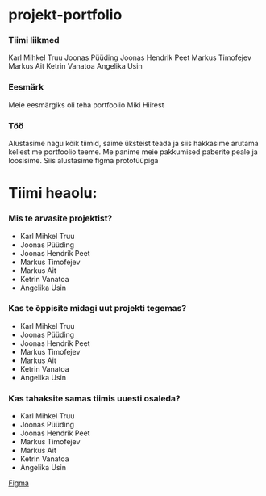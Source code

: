 # projekt-portfolio
### Tiimi liikmed
Karl Mihkel Truu
Joonas Püüding
Joonas Hendrik Peet
Markus Timofejev
Markus Ait
Ketrin Vanatoa
Angelika Usin

### Eesmärk
Meie eesmärgiks oli teha portfoolio Miki Hiirest

### Töö
Alustasime nagu kõik tiimid, saime üksteist teada ja siis hakkasime arutama kellest me portfoolio teeme. Me panime meie pakkumised paberite peale ja loosisime. Siis alustasime figma prototüüpiga

# Tiimi heaolu:

### Mis te arvasite projektist?

* Karl Mihkel Truu
* Joonas Püüding
* Joonas Hendrik Peet
* Markus Timofejev
* Markus Ait
* Ketrin Vanatoa
* Angelika Usin

### Kas te õppisite midagi uut projekti tegemas?
* Karl Mihkel Truu
* Joonas Püüding
* Joonas Hendrik Peet
* Markus Timofejev
* Markus Ait
* Ketrin Vanatoa
* Angelika Usin

### Kas tahaksite samas tiimis uuesti osaleda?
* Karl Mihkel Truu
* Joonas Püüding
* Joonas Hendrik Peet
* Markus Timofejev
* Markus Ait
* Ketrin Vanatoa
* Angelika Usin

[Figma](https://www.figma.com/files/team/1037688853642240855/MikiHiirePort?fuid=771654016519768350)
